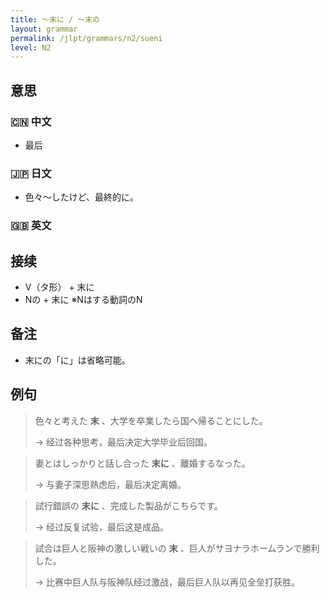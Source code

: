 ```yaml
---
title: 〜末に / 〜末の
layout: grammar
permalink: /jlpt/grammars/n2/sueni
level: N2
---
```


## 意思

### 🇨🇳 中文

- 最后

### 🇯🇵 日文

- 色々〜したけど、最終的に。

### 🇬🇧 英文


## 接续

- V（タ形） + 末に
- Nの + 末に ※Nはする動詞のN

## 备注

- 末にの「に」は省略可能。

## 例句

> 色々と考えた **末** 、大学を卒業したら国へ帰ることにした。
>
> → 经过各种思考，最后决定大学毕业后回国。

> 妻とはしっかりと話し合った **末に** 、離婚するなった。
>
> → 与妻子深思熟虑后，最后决定离婚。

> 試行錯誤の **末に** 、完成した製品がこちらです。
>
> → 经过反复试验，最后这是成品。

> 試合は巨人と阪神の激しい戦いの **末** 、巨人がサヨナラホームランで勝利した。
>
> → 比赛中巨人队与阪神队经过激战，最后巨人队以再见全垒打获胜。


